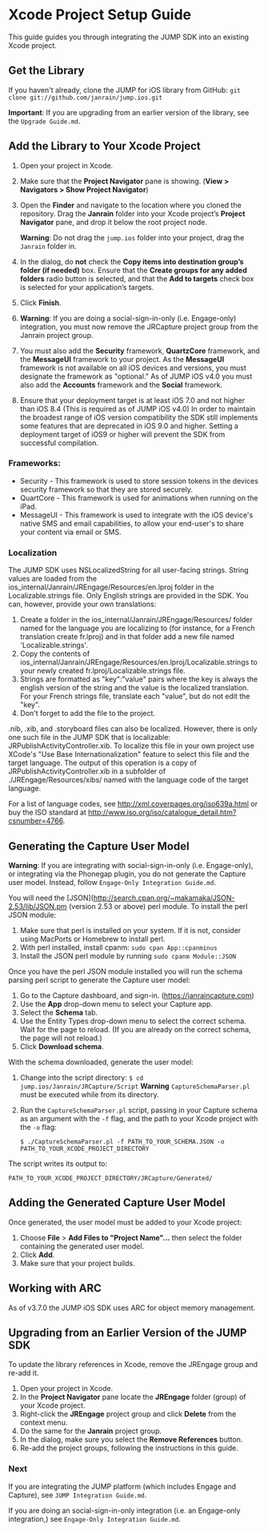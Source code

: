 # Xcode Project Setup Guide

This guide guides you through integrating the JUMP SDK into an existing Xcode project.

## Get the Library

If you haven't already, clone the JUMP for iOS library from GitHub: `git clone git://github.com/janrain/jump.ios.git`

**Important**: If you are upgrading from an earlier version of the library, see the `Upgrade Guide.md`.

## Add the Library to Your Xcode Project

1. Open your project in Xcode.
2. Make sure that the **Project Navigator** pane is showing. (**View > Navigators > Show Project Navigator**)
3. Open the **Finder** and navigate to the location where you cloned the repository. Drag the **Janrain**
   folder into your Xcode project’s **Project Navigator** pane, and drop it below the root project node.

   **Warning**: Do not drag the `jump.ios` folder into your project, drag the `Janrain` folder in.
4. In the dialog, do **not** check the **Copy items into destination group’s folder (if needed)** box. Ensure that the
   **Create groups for any added folders** radio button is selected, and that the **Add to targets** check box is
   selected for your application’s targets.
5. Click **Finish**.
6. **Warning**: If you are doing a social-sign-in-only (i.e. Engage-only) integration, you must now remove the
   JRCapture project group from the Janrain project group.
7. You must also add the **Security** framework, **QuartzCore** framework, and the **MessageUI** framework to your
   project. As the **MessageUI** framework is not available on all iOS devices and versions, you must designate the
   framework as "optional." As of JUMP iOS v4.0 you must also add the **Accounts** framework and the **Social**
   framework.
8. Ensure that your deployment target is at least iOS 7.0 and not higher than iOS 8.4 (This is required as of JUMP iOS v4.0) In order to maintain the broadest range of iOS version compatibility the SDK still implements some features that are deprecated in iOS 9.0 and higher.  Setting a deployment target of iOS9 or higher will prevent the SDK from successful compilation.

### Frameworks:

* Security - This framework is used to store session tokens in the devices security framework so that they are stored
  securely.
* QuartCore - This framework is used for animations when running on the iPad.
* MessageUI - This framework is used to integrate with the iOS device's native SMS and email capabilities, to allow
  your end-user's to share your content via email or SMS.

### Localization

The JUMP SDK uses NSLocalizedString for all user-facing strings. String values are loaded from the ios_internal/Janrain/JREngage/Resources/en.lproj folder in the Localizable.strings file. Only English strings are provided in the SDK.  You can, however, provide your own translations:

1. Create a folder in the ios_internal/Janrain/JREngage/Resources/ folder named for the language you are localizing to (for instance, for a French translation create fr.lproj) and in that folder add a new file named 'Localizable.strings'. 
2. Copy the contents of ios_internal/Janrain/JREngage/Resources/en.lproj/Localizable.strings to your newly created fr.lproj/Localizable.strings file.
3. Strings are formatted as "key":"value" pairs where the key is always the english version of the string and the value is the localized translation. For your French strings file, translate each "value", but do not edit the "key".
4. Don't forget to add the file to the project.

.nib, .xib, and .storyboard files can also be localized. However, there is only one such file in the JUMP SDK that is localizable: JRPublishActivityController.xib. To localize this file in your own project use XCode's "Use Base Internationalization" feature to select this file and the target language.  The output of this operation is a copy of JRPublishActivityController.xib in a subfolder of ./JREngage/Resources/xibs/ named with the language code of the target language.

For a list of language codes, see http://xml.coverpages.org/iso639a.html or buy the ISO standard at http://www.iso.org/iso/catalogue_detail.htm?csnumber=4766.

## Generating the Capture User Model

**Warning**: If you are integrating with social-sign-in-only (i.e. Engage-only), or integrating via the Phonegap
plugin, you do not generate the Capture user model. Instead, follow `Engage-Only Integration Guide.md`.

You will need the [JSON](http://search.cpan.org/~makamaka/JSON-2.53/lib/JSON.pm (version 2.53 or above) perl module. To
install the perl JSON module:

1. Make sure that perl is installed on your system. If it is not, consider using MacPorts or Homebrew to install perl.
2. With perl installed, install cpanm: `sudo cpan App::cpanminus`
3. Install the JSON perl module by running `sudo cpanm Module::JSON`

Once you have the perl JSON module installed you will run the schema parsing perl script to generate the Capture user
model:

1. Go to the Capture dashboard, and sign-in. (https://janraincapture.com)
2. Use the **App** drop-down menu to select your Capture app.
3. Select the **Schema** tab.
4. Use the Entity Types drop-down menu to select the correct schema. Wait for the page to reload. (If you are already
   on the correct schema, the page will not reload.)
5. Click **Download schema**.

With the schema downloaded, generate the user model:

1. Change into the script directory: `$ cd jump.ios/Janrain/JRCapture/Script`
   **Warning** `CaptureSchemaParser.pl` must be executed while from its directory.
2. Run the `CaptureSchemaParser.pl` script, passing in your Capture schema as an argument with the `-f` flag, and the
   path to your Xcode project with the `-o` flag:

   `$ ./CaptureSchemaParser.pl -f PATH_TO_YOUR_SCHEMA.JSON -o PATH_TO_YOUR_XCODE_PROJECT_DIRECTORY`

The script writes its output to:

`PATH_TO_YOUR_XCODE_PROJECT_DIRECTORY/JRCapture/Generated/`

## Adding the Generated Capture User Model

Once generated, the user model must be added to your Xcode project:

1. Choose **File** > **Add Files to "Project Name"...** then select the folder containing the generated user
   model.
2. Click **Add**.
3. Make sure that your project builds.

## Working with ARC

As of v3.7.0 the JUMP iOS SDK uses ARC for object memory management.


## Upgrading from an Earlier Version of the JUMP SDK

To update the library references in Xcode, remove the JREngage group and re-add it.

1. Open your project in Xcode.
2. In the **Project Navigator** pane locate the **JREngage** folder (group) of your Xcode project.
3. Right-click the **JREngage** project group and click **Delete** from the context menu.
4. Do the same for the **Janrain** project group.
5. In the dialog, make sure you select the **Remove References** button.
6. Re-add the project groups, following the instructions in this guide.

### Next

If you are integrating the JUMP platform (which includes Engage and Capture), see `JUMP Integration Guide.md`.

If you are doing an social-sign-in-only integration (i.e. an Engage-only integration,) see
`Engage-Only Integration Guide.md`.
